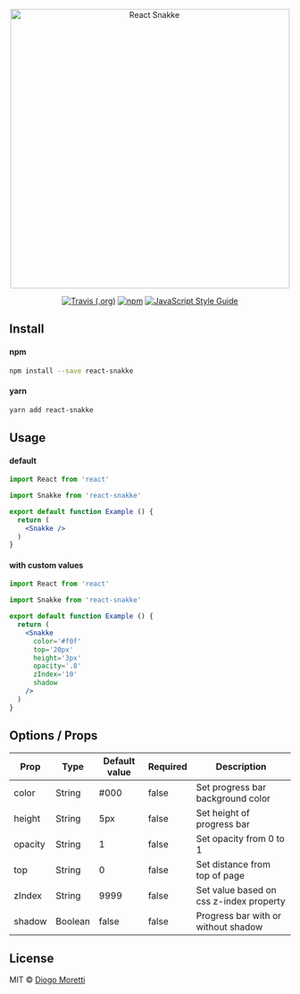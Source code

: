<p align="center">
  <img src="./logo.png" alt="React Snakke" width="500">
</p>

<p align="center">
  <a href="https://travis-ci.org/diogomoretti/react-snakke/builds"><img alt="Travis (.org)" src="https://img.shields.io/travis/diogomoretti/react-snakke.svg?style=for-the-badge"></a> <a href="https://www.npmjs.com/package/react-snakke"><img alt="npm" src="https://img.shields.io/npm/v/react-snakke.svg?style=for-the-badge"></a> <a href="https://standardjs.com"><img src="https://img.shields.io/badge/code_style-standard-brightgreen.svg?style=for-the-badge" alt="JavaScript Style Guide" /></a>
</p>

## Install

#### npm
```bash
npm install --save react-snakke
```

#### yarn
```bash
yarn add react-snakke
```

## Usage

#### default

```jsx
import React from 'react'

import Snakke from 'react-snakke'

export default function Example () {
  return (
    <Snakke />
  )
}
```

#### with custom values

```jsx
import React from 'react'

import Snakke from 'react-snakke'

export default function Example () {
  return (
    <Snakke
      color='#f0f'
      top='20px'
      height='3px'
      opacity='.8'
      zIndex='10'
      shadow
    />
  )
}
```

## Options / Props

| Prop    | Type   | Default value | Required | Description                       |
|---------|--------|---------------|----------|-----------------------------------|
| color   | String | #000          | false    | Set progress bar background color |
| height  | String | 5px           | false    | Set height of progress bar        |
| opacity | String | 1             | false    | Set opacity from 0 to 1           |
| top | String | 0             | false    | Set distance from top of page           |
| zIndex  | String | 9999          | false    | Set value based on css z-index property    |
| shadow  | Boolean | false          | false    | Progress bar with or without shadow    |

## License

MIT © [Diogo Moretti](https://github.com/diogomoretti)
